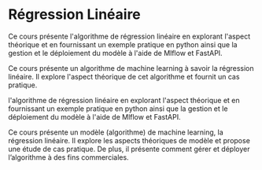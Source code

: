 # Régression Linéaire
Ce cours présente l'algorithme de régression linéaire en explorant l'aspect théorique et en fournissant un exemple pratique en python ainsi que la gestion et le déploiement du modèle à l'aide de Mlflow et FastAPI.



Ce cours présente un algorithme de machine learning à savoir la régression linéaire. Il explore l'aspect théorique de cet algorithme et fournit un cas pratique. 


l'algorithme de régression linéaire en explorant l'aspect théorique et en fournissant un exemple pratique en python ainsi que la gestion et le déploiement du modèle à l'aide de Mlflow et FastAPI.


Ce cours présente un modèle (algorithme) de machine learning, la régression linéaire. Il explore les aspects théoriques de modèle et propose une étude de cas pratique.
De plus, il présente comment gérer et déployer l’algorithme à des fins commerciales.
